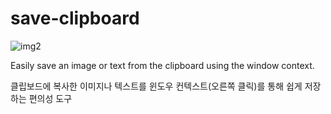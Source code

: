 # save-clipboard

![img2](https://user-images.githubusercontent.com/47706364/223698044-3c0c8f2b-2062-4151-9b14-04c7c9340b5b.gif)

Easily save an image or text from the clipboard using the window context.

클립보드에 복사한 이미지나 텍스트를 윈도우 컨텍스트(오른쪽 클릭)를 통해 쉽게 저장하는 편의성 도구
